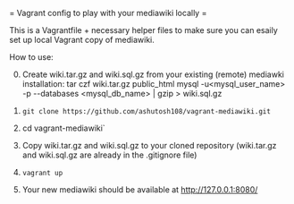 = Vagrant config to play with your mediawiki locally =

This is a Vagrantfile + necessary helper files to make sure you can esaily set up local Vagrant copy of mediawiki.

How to use:

0. Create wiki.tar.gz and wiki.sql.gz from your existing (remote) mediawki installation:
    tar czf wiki.tar.gz public_html
    mysql -u<mysql_user_name> -p --databases <mysql_db_name> | gzip > wiki.sql.gz

1. `git clone https://github.com/ashutosh108/vagrant-mediawiki.git`
2. cd vagrant-mediawiki`
3. Copy wiki.tar.gz and wiki.sql.gz to your cloned repository (wiki.tar.gz and wiki.sql.gz are already in the .gitignore file)
4. `vagrant up`
5. Your new mediawiki should be available at http://127.0.0.1:8080/
